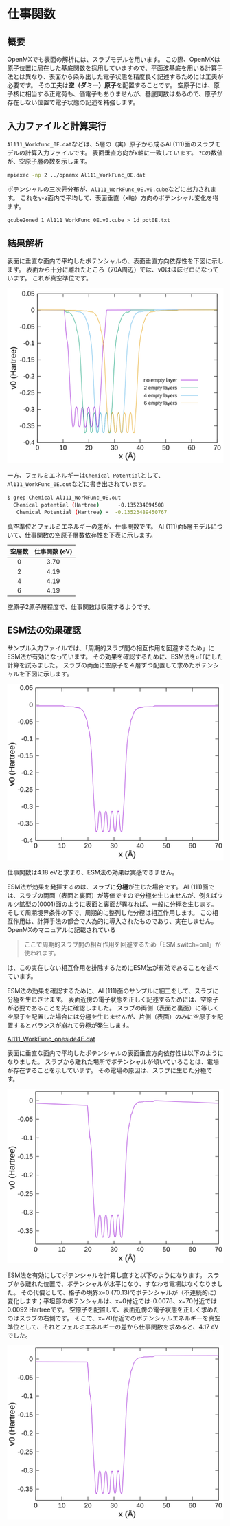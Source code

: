 # 仕事関数

## 概要

OpenMXでも表面の解析には、スラブモデルを用います。
この際、OpenMXは原子位置に局在した基底関数を採用していますので、平面波基底を用いる計算手法とは異なり、表面から染み出した電子状態を精度良く記述するためには工夫が必要です。
その工夫は**空（ダミー）原子**を配置することです。
空原子には、原子核に相当する正電荷も、価電子もありませんが、基底関数はあるので、原子が存在しない位置で電子状態の記述を補強します。

## 入力ファイルと計算実行

`Al111_Workfunc_0E.dat`などは、5層の（実）原子から成るAl (111)面のスラブモデルの計算入力ファイルです。
表面垂直方向がx軸に一致しています。
`?E`の数値が、空原子層の数を示します。

```sh
mpiexec -np 2 ../opnemx Al111_WorkFunc_0E.dat
```

ポテンシャルの三次元分布が、`Al111_WorkFunc_0E.v0.cube`などに出力されます。
これをy-z面内で平均して、表面垂直（x軸）方向のポテンシャル変化を得ます。

```sh
gcube2oned 1 Al111_WorkFunc_0E.v0.cube > 1d_pot0E.txt
```

## 結果解析

表面に垂直な面内で平均したポテンシャルの、表面垂直方向依存性を下図に示します。
表面から十分に離れたところ（70A周辺）では、v0はほぼゼロになっています。
これが真空準位です。

![ポテンシャル](./images/pot.svg)

一方、フェルミエネルギーは`Chemical Potential`として、`Al111_WorkFunc_0E.out`などに書き出されています。

```sh
$ grep Chemical Al111_WorkFunc_0E.out
  Chemical potential (Hartree)      -0.135234894508
   Chemical Potential (Hartree) =  -0.13523489450767
```

真空準位とフェルミエネルギーの差が、仕事関数です。
Al (111)面5層モデルについて、仕事関数の空原子層数依存性を下表に示します。

| 空層数 | 仕事関数 (eV) |
| :----------: | :----------: |
| 0 | 3.70 |
| 2 | 4.19 |
| 4 | 4.19 |
| 6 | 4.19 |

空原子2原子層程度で、仕事関数は収束するようです。

## ESM法の効果確認

サンプル入力ファイルでは、「周期的スラブ間の相互作用を回避するため」にESM法が有効になっています。
その効果を確認するために、ESM法を`off`にした計算を試みました。
スラブの両面に空原子を４層ずつ配置して求めたポテンシャルを下図に示します。

![ポテンシャル：ESMなし](./images/4EnoESM.svg)

仕事関数は4.18 eVと求まり、ESM法の効果は実感できません。

ESM法が効果を発揮するのは、スラブに**分極**が生じた場合です。
Al (111)面では、スラブの両面（表面と裏面）が等価ですので分極を生じませんが、例えばウルツ鉱型の(0001)面のように表面と裏面が異なれば、一般に分極を生じます。
そして周期境界条件の下で、周期的に整列した分極は相互作用します。
この相互作用は、計算手法の都合で人為的に導入されたものであり、実在しません。
OpenMXのマニュアルに記載されている

> ここで周期的スラブ間の相互作用を回避するため「ESM.switch=on1」が使われます。

は、この実在しない相互作用を排除するためにESM法が有効であることを述べています。

ESM法の効果を確認するために、Al (111)面のサンプルに細工をして、スラブに分極を生じさせます。
表面近傍の電子状態を正しく記述するためには、空原子が必要であることを先に確認しました。
スラブの両側（表面と裏面）に等しく空原子を配置した場合には分極を生じませんが、片側（表面）のみに空原子を配置するとバランスが崩れて分極が発生します。

[Al111_WorkFunc_oneside4E.dat](./Al111_WorkFunc_oneside4E.dat)

表面に垂直な面内で平均したポテンシャルの表面垂直方向依存性は以下のようになりました。
スラブから離れた場所でポテンシャルが傾いていることは、電場が存在することを示しています。
その電場の原因は、スラブに生じた分極です。

![ポテンシャル：片側空原子、ESMなし](./images/oneside4EwoESM.svg)

ESM法を有効にしてポテンシャルを計算し直すと以下のようになります。
スラブから離れた位置で、ポテンシャルが水平になり、すなわち電場はなくなりました。
その代償として、格子の境界x=0 (70.13)でポテンシャルが（不連続的に）変化します；平坦部のポテンシャルは、x=0付近では-0.0078、x=70付近では0.0092 Hartreeです。
空原子を配置して、表面近傍の電子状態を正しく求めたのはスラブの右側です。
そこで、x=70付近でのポテンシャルエネルギーを真空準位として、それとフェルミエネルギーの差から仕事関数を求めると、4.17 eVでした。

![ポテンシャル：片側空原子、ESM有り](./images/oneside4EwESM.svg)
